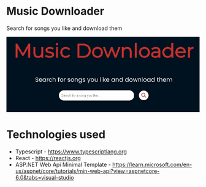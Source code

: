 # Music Downloader
Search for songs you like and download them

<img src="imgs/intro.png" alt="Music Downloader" />

# Technologies used

- Typescript - https://www.typescriptlang.org
- React - https://reactjs.org
- ASP.NET Web Api Minimal Template - https://learn.microsoft.com/en-us/aspnet/core/tutorials/min-web-api?view=aspnetcore-6.0&tabs=visual-studio